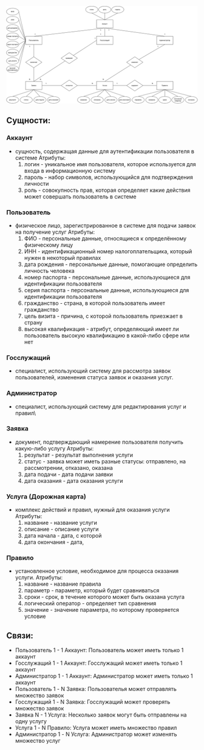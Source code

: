 ![alt text](https://github.com/cuug/MigrationMap/blob/master/Lab2/ERD-Diagram.png)

## Сущности:
### Аккаунт
- сущность, содержащая данные для аутентификации пользователя в системе
Атрибуты:
    1) логин - уникальное имя пользователя, которое используется для входа в информационную систему
    2) пароль - набор символов, использующийся для подтверждения личности
    3) роль - совокупность прав, которая определяет какие действия может совершать пользователь в системе
### Пользователь
- физическое лицо, зарегистрированное в системе для подачи заявок на получение услуг
Атрибуты:
    1) ФИО - персональные данные, относящиеся к определённому физическому лицу
    2) ИНН - идентификационный номер налогоплательщика, который нужен в некоторый правилах
    3) дата рождения - персональные данные, помогающие определить личность человека
    4) номер паспорта - персональные данные, использующиеся для идентификации пользователя
    5) серия паспорта - персональные данные, использующиеся для идентификации пользователя
    6) гражданство - страна, в которой пользователь имеет гражданство
    7) цель визита - причина, с которой пользователь приезжает в страну
    8) высокая квалификация - атрибут, определяющий имеет ли пользователь высокую квалификацию в какой-либо сфере или нет
### Госслужащий
- специалист, использующий систему для рассмотра заявок пользователей, изменения статуса заявок и оказания услуг.
### Администратор
- специалист, использующий систему для редактирования услуг и правил\
### Заявка
- документ, подтверждающий намерение пользователя получить какую-либо услугу
Атрибуты:
    1) результат - результат выполнения услуги
    2) статус - заявка может иметь разные статусы: отправлено, на рассмотрении, отказано, оказана
    3) дата подачи - дата подачи заявки
    4) дата оказания - дата оказания услуги
### Услуга (Дорожная карта)
- комплекс действий и правил, нужный для оказания услуги
Атрибуты:
    1) название - название услуги
    2) описание - описание услуги
    3) дата начала - дата, с которой 
    4) дата окончания - дата, 
### Правило
- установленное условие, необходимое для процесса оказания услуги.
Атрибуты:
    1) название - название правила
    2) параметр - параметр, который будет сравниваться
    3) сроки - срок, в течение которого может быть оказана услуга
    4) логический оператор - определяет тип сравнения
    5) значение - значение параметра, по которому проверяется условие

## Связи:
- Пользователь 1 - 1 Аккаунт: Пользователь может иметь только 1 аккаунт
- Госслужащий 1 - 1 Аккаунт: Госслужащий может иметь только 1 аккаунт
- Администратор 1 - 1 Аккаунт: Администратор может иметь только 1 аккаунт
- Пользователь 1 - N Заявка: Пользователья может отправлять множество заявок
- Госслужащий 1 - N Заявка: Госслужащий может проверять множество заявок
- Заявка N - 1 Услуга: Несколько заявок могут быть отправлены на одну услугу
- Услуга 1 - N Правило: Услуга может иметь множество правил
- Администратор 1 - N Услуга: Администратор может изменять множество услуг